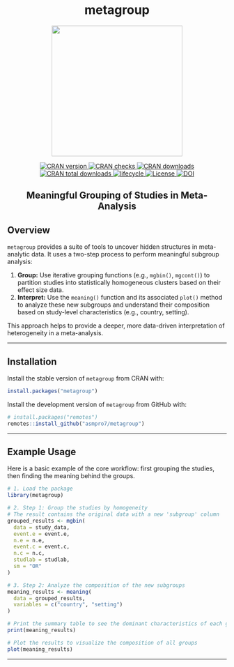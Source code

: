 <p align="center">
  <h1 align="center"> metagroup </h1>
 <p align="center"> <img src="https://github.com/user-attachments/assets/218b27ff-9359-4b59-952d-ea91cf661fb1" data-canonical-src="https://github.com/user-attachments/assets/218b27ff-9359-4b59-952d-ea91cf661fb1" width="300" height="300" />
<p align="center">
  <!-- CRAN version -->
  <a href="https://CRAN.R-project.org/package=metagroup">
    <img src="https://www.r-pkg.org/badges/version/metagroup" alt="CRAN version"/>
  </a>
  
  <!-- CRAN checks -->
  <a href="https://cran.r-project.org/web/checks/check_results_metagroup.html">
    <img src="https://badges.cranchecks.info/worst/metagroup.svg" alt="CRAN checks"/>
  </a>
  
  <!-- CRAN downloads -->
  <a href="https://CRAN.R-project.org/package=metagroup">
    <img src="https://cranlogs.r-pkg.org/badges/metagroup" alt="CRAN downloads"/>
  </a>
  <a href="https://CRAN.R-project.org/package=metagroup">
    <img src="https://cranlogs.r-pkg.org/badges/grand-total/metagroup" alt="CRAN total downloads"/>
  </a>
  
  <!-- Lifecycle -->
  <a href="https://lifecycle.r-lib.org/articles/stages.html">
    <img src="https://img.shields.io/badge/lifecycle-stable-brightgreen.svg" alt="lifecycle"/>
  </a>
  
  <!-- License -->
  <a href="LICENSE">
    <img src="https://img.shields.io/cran/l/metagroup" alt="License"/>
  </a>
  
  <!-- DOI -->
  <a href="https://doi.org/10.32614/CRAN.package.metagroup">
    <img src="https://zenodo.org/badge/DOI/10.32614/CRAN.package.metagroup.svg" alt="DOI"/>
  </a>
</p>

<p>
<h2 align="center" id="MetaDesc">Meaningful Grouping of Studies in Meta-Analysis</h2>
</p>

## Overview

`metagroup` provides a suite of tools to uncover hidden structures in meta-analytic data. It uses a two-step process to perform meaningful subgroup analysis:

1.  **Group:** Use iterative grouping functions (e.g., `mgbin()`, `mgcont()`) to partition studies into statistically homogeneous clusters based on their effect size data.
2.  **Interpret:** Use the `meaning()` function and its associated `plot()` method to analyze these new subgroups and understand their composition based on study-level characteristics (e.g., country, setting).

This approach helps to provide a deeper, more data-driven interpretation of heterogeneity in a meta-analysis.

---

## Installation

Install the stable version of `metagroup` from CRAN with:

```r
install.packages("metagroup")
```

Install the development version of `metagroup` from GitHub with:

```r
# install.packages("remotes")
remotes::install_github("asmpro7/metagroup")
```

---

## Example Usage

Here is a basic example of the core workflow: first grouping the studies, then finding the meaning behind the groups.

```r
# 1. Load the package
library(metagroup)

# 2. Step 1: Group the studies by homogeneity
# The result contains the original data with a new 'subgroup' column
grouped_results <- mgbin(
  data = study_data,
  event.e = event.e,
  n.e = n.e,
  event.c = event.c,
  n.c = n.c,
  studlab = studlab,
  sm = "OR"
)

# 3. Step 2: Analyze the composition of the new subgroups
meaning_results <- meaning(
  data = grouped_results,
  variables = c("country", "setting")
)

# Print the summary table to see the dominant characteristics of each group
print(meaning_results)

# Plot the results to visualize the composition of all groups
plot(meaning_results)
```

---
